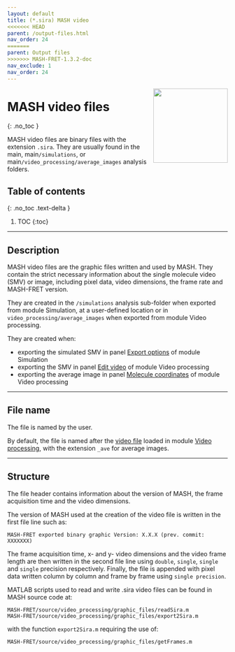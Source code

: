 ```yaml
---
layout: default
title: (*.sira) MASH video
<<<<<<< HEAD
parent: /output-files.html
nav_order: 24
=======
parent: Output files
>>>>>>> MASH-FRET-1.3.2-doc
nav_exclude: 1
nav_order: 24
---
```


<img src="../assets/images/logos/logo-output-files_400px.png" width="170" style="float:right; margin-left: 15px;"/>

# MASH video files
{: .no_toc }

MASH video files are binary files with the extension `.sira`. They are usually found in the main, main`/simulations`, or main`/video_processing/average_images` analysis folders.

## Table of contents
{: .no_toc .text-delta }

1. TOC
{:toc}


---

## Description

MASH video files are the graphic files written and used by MASH. 
They contain the strict necessary information about the single molecule video (SMV) or image, including pixel data, video dimensions, the frame rate and MASH-FRET version. 

They are created in the `/simulations` analysis sub-folder when exported from module Simulation, at a user-defined location or in `video_processing/average_images` when exported from module Video processing.

They are created when:
- exporting the simulated SMV in panel 
[Export options](..//simulation/panels/panel-export-options.html) of module Simulation
- exporting the SMV in panel 
[Edit video](../video-processing/panels/panel-edit-video.html#export-video-to-file) of module Video processing
- exporting the average image in panel 
[Molecule coordinates](../video-processing/panels/panel-molecule-coordinates.html#average-image) of module Video processing


---

## File name

The file is named by the user.

By default, the file is named after the <u>video file</u> loaded in module 
[Video processing](../video-processing.html), with the extension `_ave` for average images.


---

## Structure

The file header contains information about the version of MASH, the frame acquisition time and the video dimensions.

The version of MASH used at the creation of the video file is written in the first file line such as:

```
MASH-FRET exported binary graphic Version: X.X.X (prev. commit: XXXXXXX)
```

The frame acquisition time, x- and y- video dimensions and the video frame length are then written in the second file line using `double`, `single`, `single` and `single` precision respectively.
Finally, the file is appended with pixel data written column by column and frame by frame using `single precision`.

MATLAB scripts used to read and write .sira video files can be found in MASH source code at:

```
MASH-FRET/source/video_processing/graphic_files/readSira.m
MASH-FRET/source/video_processing/graphic_files/export2Sira.m
```

with the function `export2Sira.m` requiring the use of:

```
MASH-FRET/source/video_processing/graphic_files/getFrames.m
```
